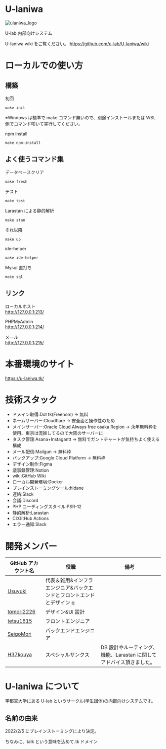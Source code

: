   <!-- @format -->

# U-laniwa
![ulaniwa_logo](https://user-images.githubusercontent.com/63891531/156931278-b2913e5a-89fd-4806-a06d-d8e94bcb9051.jpg)

U-lab 内部向けシステム

U-laniwa wiki をご覧ください。
https://github.com/u-lab/U-laniwa/wiki

# ローカルでの使い方

## 構築

初回

```
make init
```

※Windows は標準で make コマンド無いので、別途インストールまたは WSL 側でコマンド叩いて実行してください。

npm install

```
make npm-install
```

## よく使うコマンド集

データベースクリア

```
make fresh
```

テスト

```
make test
```

Larastan による静的解析

```
make stan
```

それ以降

```
make up
```

ide-helper

```
make ide-helper
```

Mysql 直打ち

```
make sql
```

## リンク

ローカルホスト  
http://127.0.0.1:213/

PHPMyAdmin  
http://127.0.0.1:214/

メール  
http://127.0.0.1:215/

# 本番環境のサイト

https://u-laniwa.tk/

# 技術スタック

- ドメイン取得:Dot tk(Freenom)
  → 無料
- ネームサーバー:Cloudflare
  → 安全面と操作性のため
- メインサーバー:Oracle Cloud Always free osaka Region
  → 永年無料枠を使用、東京は混雑してるので大阪のサーバーに
- タスク管理:Asana+Instagantt
  → 無料でガントチャートが気持ちよく使える構成
- メール配信:Mailgun
  → 無料枠
- バックアップ:Google Cloud Platform
  → 無料枠
- デザイン制作:Figma
- 議事録管理:Notion
- wiki:GitHub Wiki
- ローカル開発環境:Docker
- ブレインストーミングツール:hidane
- 連絡:Slack
- 会議:Discord
- PHP コーディングスタイル:PSR-12
- 静的解析:Larastan
- CI:GitHub Actions
- エラー通知:Slack

# 開発メンバー

| GitHub アカウント名                         | 役職                                                                   | 備考                                                                 |
| ------------------------------------------- | ---------------------------------------------------------------------- | -------------------------------------------------------------------- |
| [Usuyuki](https://github.com/Usuyuki)       | 代表＆雑用&インフラエンジニア&バックエンドとフロントエンドとデザイン q |                                                                      |
| [tomori2226](https://github.com/tomori2226) | デザイン&UI 設計                                                       |                                                                      |
| [tetsu1615](https://github.com/tetsu1615)   | フロントエンジニア                                                     |                                                                      |
| [SeigoMori](https://github.com/SeigoMori)   | バックエンドエンジニア                                                 |                                                                      |
| [H37kouya](https://github.com/H37kouya)     | スペシャルサンクス                                                     | DB 設計やルーティング、機能、Larastan に関してアドバイス頂きました。 |

# U-laniwa について

宇都宮大学にある U-lab というサークル(学生団体)の内部向けシステムです。

## 名前の由来

2022/2/5 にブレインストーミングにより決定。

ちなみに、talk という意味を込めて.tk ドメイン
